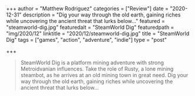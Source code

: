 +++
author = "Matthew Rodriguez"
categories = ["Review"]
date = "2020-12-31"
description = "Dig your way through the old earth, gaining riches while uncovering the ancient threat that lurks below..."
featured = "steamworld-dig.jpg"
featuredalt = "SteamWorld Dig"
featuredpath = "img/2020/12"
linktitle = "2020/12/steamworld-dig.jpg"
title = "SteamWorld Dig"
tags = ["games", "action", "adventure", "indie"]
type = "post"

+++

> SteamWorld Dig is a platform mining adventure with strong Metroidvanian influences. Take the role of Rusty, a lone mining steambot, as he arrives at an old mining town in great need. Dig your way through the old earth, gaining riches while uncovering the ancient threat that lurks below...